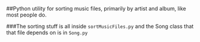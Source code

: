 ##Python utility for sorting music files, primarily by artist and album, like most people do.

###The sorting stuff is all inside `sortMusicFiles.py` and the Song class that that file depends on is in `Song.py`
